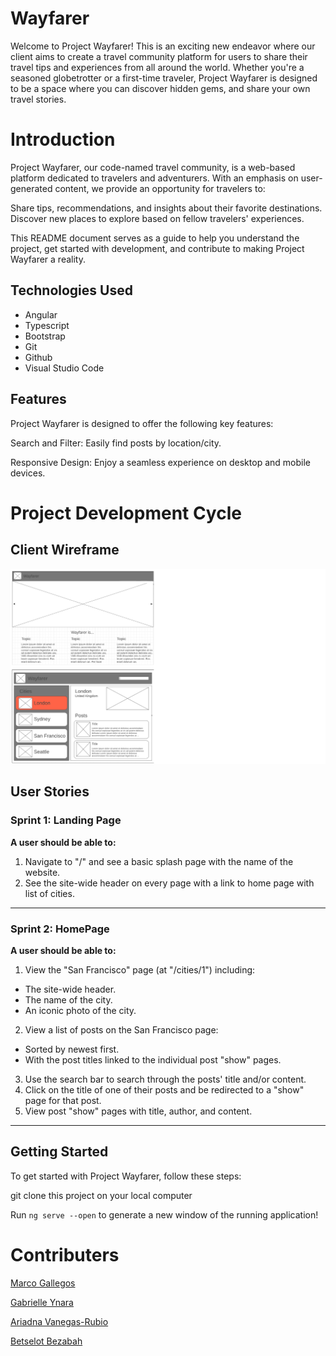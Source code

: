 # Wayfarer

Welcome to Project Wayfarer! This is an exciting new endeavor where our client aims to create a travel community platform for users to share their travel tips and experiences from all around the world. Whether you're a seasoned globetrotter or a first-time traveler, Project Wayfarer is designed to be a space where you can discover hidden gems, and share your own travel stories.

# Introduction
Project Wayfarer, our code-named travel community, is a web-based platform dedicated to travelers and adventurers. With an emphasis on user-generated content, we provide an opportunity for travelers to:

Share tips, recommendations, and insights about their favorite destinations.
Discover new places to explore based on fellow travelers' experiences.

This README document serves as a guide to help you understand the project, get started with development, and contribute to making Project Wayfarer a reality.

## Technologies Used
- Angular
- Typescript
- Bootstrap
- Git
- Github
- Visual Studio Code

## Features
Project Wayfarer is designed to offer the following key features:

Search and Filter: Easily find posts by location/city.

Responsive Design: Enjoy a seamless experience on desktop and mobile devices.

# Project Development Cycle 

## Client Wireframe
<img src="./wayfarer_wireframe.png" >

## User Stories

### Sprint 1: Landing Page

**A user should be able to:**

1. Navigate to "/" and see a basic splash page with the name of the website.
2. See the site-wide header on every page with a link to home page with list of cities.

---

### Sprint 2: HomePage

**A user should be able to:**

1. View the "San Francisco" page (at "/cities/1") including:
  * The site-wide header.
  * The name of the city.
  * An iconic photo of the city.
2. View a list of posts on the San Francisco page:
  * Sorted by newest first.
  * With the post titles linked to the individual post "show" pages.
3. Use the search bar to search through the posts' title and/or content.
4. Click on the title of one of their posts and be redirected to a "show" page for that post.
5. View post "show" pages with title, author, and content.


---

## Getting Started
To get started with Project Wayfarer, follow these steps:

git clone this project on your local computer 

Run `ng serve --open` to generate a new window of the running application!

# Contributers

[Marco Gallegos](https://github.com/mgall021)

[Gabrielle Ynara](https://github.com/GabrielleYnara)

[Ariadna Vanegas-Rubio](https://github.com/avrubio)

[Betselot Bezabah](https://github.com/betselotbz)

